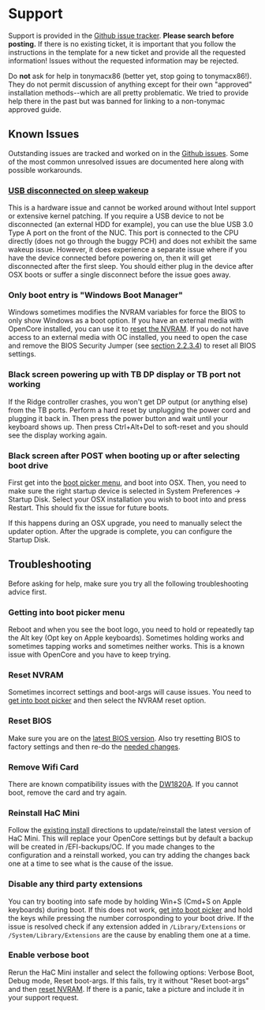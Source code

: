 # Support

Support is provided in the [Github issue tracker](https://github.com/osy86/HaC-Mini/issues). **Please search before posting.** If there is no existing ticket, it is important that you follow the instructions in the template for a new ticket and provide all the requested information! Issues without the requested information may be rejected.

Do **not** ask for help in tonymacx86 \(better yet, stop going to tonymacx86!\). They do not permit discussion of anything except for their own "approved" installation methods--which are all pretty problematic. We tried to provide help there in the past but was banned for linking to a non-tonymac approved guide.

## Known Issues

Outstanding issues are tracked and worked on in the [Github issues](https://github.com/osy86/HaC-Mini/issues). Some of the most common unresolved issues are documented here along with possible workarounds.

### [USB disconnected on sleep wakeup](https://github.com/osy86/HaC-Mini/issues/8)

This is a hardware issue and cannot be worked around without Intel support or extensive kernel patching. If you require a USB device to not be disconnected \(an external HDD for example\), you can use the blue USB 3.0 Type A port on the front of the NUC. This port is connected to the CPU directly \(does not go through the buggy PCH\) and does not exhibit the same wakeup issue. However, it does experience a separate issue where if you have the device connected before powering on, then it will get disconnected after the first sleep. You should either plug in the device after OSX boots or suffer a single disconnect before the issue goes away.

### Only boot entry is "Windows Boot Manager"

Windows sometimes modifies the NVRAM variables for force the BIOS to only show Windows as a boot option. If you have an external media with OpenCore installed, you can use it to [reset the NVRAM](support.md#reset-nvram). If you do not have access to an external media with OC installed, you need to open the case and remove the BIOS Security Jumper \(see [section 2.2.3.4](https://www.intel.com/content/dam/support/us/en/documents/mini-pcs/nuc-kits/NUC8i7HVK_TechProdSpec.pdf)\) to reset all BIOS settings.

### Black screen powering up with TB DP display or TB port not working

If the Ridge controller crashes, you won't get DP output \(or anything else\) from the TB ports. Perform a hard reset by unplugging the power cord and plugging it back in. Then press the power button and wait until your keyboard shows up. Then press Ctrl+Alt+Del to soft-reset and you should see the display working again.

### Black screen after POST when booting up or after selecting boot drive

First get into the [boot picker menu](support.md#getting-into-boot-picker-menu), and boot into OSX. Then, you need to make sure the right startup device is selected in System Preferences -&gt; Startup Disk. Select your OSX installation you wish to boot into and press Restart. This should fix the issue for future boots.

If this happens during an OSX upgrade, you need to manually select the updater option. After the upgrade is complete, you can configure the Startup Disk.

## Troubleshooting

Before asking for help, make sure you try all the following troubleshooting advice first.

### Getting into boot picker menu

Reboot and when you see the boot logo, you need to hold or repeatedly tap the Alt key \(Opt key on Apple keyboards\). Sometimes holding works and sometimes tapping works and sometimes neither works. This is a known issue with OpenCore and you have to keep trying.

### Reset NVRAM

Sometimes incorrect settings and boot-args will cause issues. You need to [get into boot picker](support.md#getting-into-boot-picker-menu) and then select the NVRAM reset option.

### Reset BIOS

Make sure you are on the [latest BIOS version](https://downloadcenter.intel.com/product/126143). Also try resetting BIOS to factory settings and then re-do the [needed changes](../installation-guide/bios-settings.md).

### Remove Wifi Card

There are known compatibility issues with the [DW1820A](dw1820a-wifi.md). If you cannot boot, remove the card and try again.

### Reinstall HaC Mini

Follow the [existing install](../installation-guide/installation.md#update-existing-install) directions to update/reinstall the latest version of HaC Mini. This will replace your OpenCore settings but by default a backup will be created in /EFI-backups/OC. If you made changes to the configuration and a reinstall worked, you can try adding the changes back one at a time to see what is the cause of the issue.

### Disable any third party extensions

You can try booting into safe mode by holding Win+S \(Cmd+S on Apple keyboards\) during boot. If this does not work, [get into boot picker](support.md#getting-into-boot-picker-menu) and hold the keys while pressing the number corrosponding to your boot drive. If the issue is resolved check if any extension added in `/Library/Extensions` or `/System/Library/Extensions` are the cause by enabling them one at a time.

### Enable verbose boot

Rerun the HaC Mini installer and select the following options: Verbose Boot, Debug mode, Reset boot-args. If this fails, try it without "Reset boot-args" and then [reset NVRAM](support.md#reset-nvram). If there is a panic, take a picture and include it in your support request.

